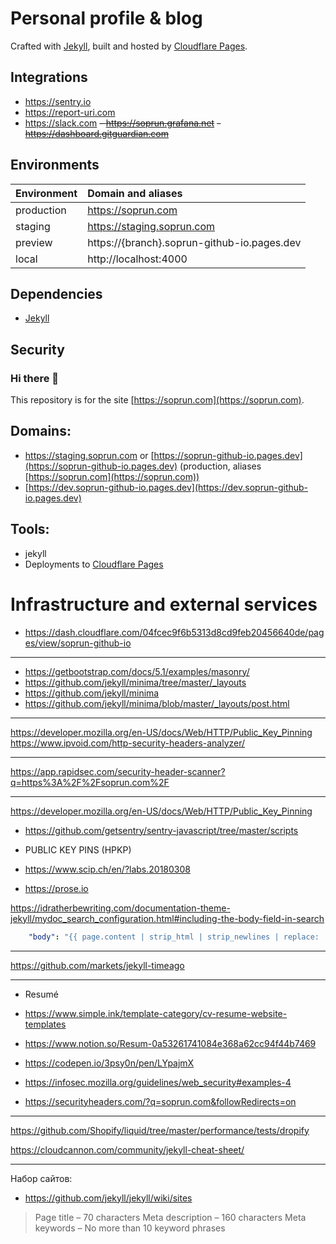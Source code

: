 # Personal profile & blog

Crafted with [Jekyll](https://github.com/mojombo/jekyll), built and hosted by
[Cloudflare Pages](https://developers.cloudflare.com/pages/).

## Integrations

- https://sentry.io
- https://report-uri.com
- https://slack.com
  ~~- https://soprun.grafana.net~~
  ~~- https://dashboard.gitguardian.com~~

## Environments

| Environment | Domain and aliases                          |
|:------------|:--------------------------------------------|
| production  | https://soprun.com                          |
| staging     | https://staging.soprun.com                  |
| preview     | https://{branch}.soprun-github-io.pages.dev |
| local       | http://localhost:4000                       |

## Dependencies

* [Jekyll](https://github.com/mojombo/jekyll/)


## Security








### Hi there 👋

This repository is for the site [https://soprun.com](https://soprun.com).

## Domains:

- https://staging.soprun.com or [https://soprun-github-io.pages.dev](https://soprun-github-io.pages.dev) (production,
  aliases [https://soprun.com](https://soprun.com))
- [https://dev.soprun-github-io.pages.dev](https://dev.soprun-github-io.pages.dev)

## Tools:

- jekyll
- Deployments to [Cloudflare Pages](https://developers.cloudflare.com/pages/)

# Infrastructure and external services

- https://dash.cloudflare.com/04fcec9f6b5313d8cd9feb20456640de/pages/view/soprun-github-io

---

- https://getbootstrap.com/docs/5.1/examples/masonry/
- https://github.com/jekyll/minima/tree/master/_layouts
- https://github.com/jekyll/minima
- https://github.com/jekyll/minima/blob/master/_layouts/post.html

---

https://developer.mozilla.org/en-US/docs/Web/HTTP/Public_Key_Pinning
https://www.ipvoid.com/http-security-headers-analyzer/


---

https://app.rapidsec.com/security-header-scanner?q=https%3A%2F%2Fsoprun.com%2F


---

https://developer.mozilla.org/en-US/docs/Web/HTTP/Public_Key_Pinning

- https://github.com/getsentry/sentry-javascript/tree/master/scripts


- PUBLIC KEY PINS (HPKP)
- https://www.scip.ch/en/?labs.20180308


- https://prose.io

https://idratherbewriting.com/documentation-theme-jekyll/mydoc_search_configuration.html#including-the-body-field-in-search

```yaml
    "body": "{{ page.content | strip_html | strip_newlines | replace: '\', '\\\\' | replace: '"', '\\"' | replace: '	', '    ' } }",
```

---

https://github.com/markets/jekyll-timeago


---

- Resumé
- https://www.simple.ink/template-category/cv-resume-website-templates
- https://www.notion.so/Resum-0a53261741084e368a62cc94f44b7469

- https://codepen.io/3psy0n/pen/LYpajmX


- https://infosec.mozilla.org/guidelines/web_security#examples-4

- https://securityheaders.com/?q=soprun.com&followRedirects=on

---

https://github.com/Shopify/liquid/tree/master/performance/tests/dropify

https://cloudcannon.com/community/jekyll-cheat-sheet/


---

Набор сайтов:

- https://github.com/jekyll/jekyll/wiki/sites

> Page title – 70 characters
> Meta description – 160 characters
> Meta keywords – No more than 10 keyword phrases

